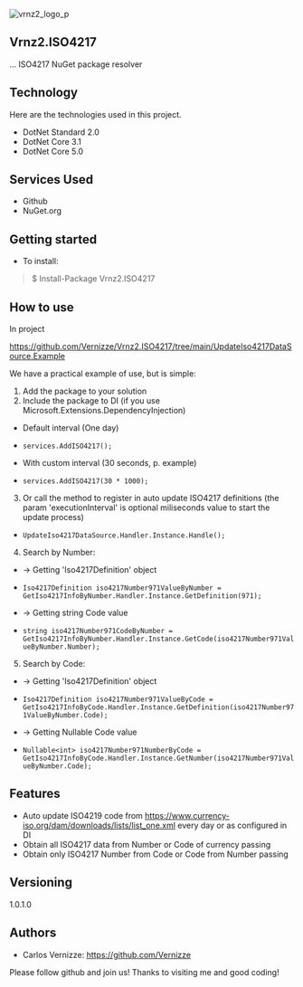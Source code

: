 ![vrnz2_logo_p](https://user-images.githubusercontent.com/18154661/112667675-53338780-8e3c-11eb-93d2-0fd0f57e35ce.jpg)

## Vrnz2.ISO4217

... ISO4217 NuGet package resolver


## Technology 

Here are the technologies used in this project.

* DotNet Standard 2.0
* DotNet Core 3.1
* DotNet Core 5.0


## Services Used

* Github
* NuGet.org


## Getting started

* To install:
>    $ Install-Package Vrnz2.ISO4217

## How to use

In project 

https://github.com/Vernizze/Vrnz2.ISO4217/tree/main/UpdateIso4217DataSource.Example

We have a practical example of use, but is simple:

1. Add the package to your solution
2. Include the package to DI (if you use Microsoft.Extensions.DependencyInjection)
 * Default interval (One day)
  - ```services.AddISO4217();```
 * With custom interval (30 seconds, p. example)
  - ```services.AddISO4217(30 * 1000);```
3. Or call the method to register in auto update ISO4217 definitions (the param 'executionInterval' is optional miliseconds value to start the update process)
  * ```UpdateIso4217DataSource.Handler.Instance.Handle();```
4. Search by Number:
 * -> Getting 'Iso4217Definition' object
  - ```Iso4217Definition iso4217Number971ValueByNumber = GetIso4217InfoByNumber.Handler.Instance.GetDefinition(971);```
 * -> Getting string Code value
  - ```string iso4217Number971CodeByNumber = GetIso4217InfoByNumber.Handler.Instance.GetCode(iso4217Number971ValueByNumber.Number);```
5. Search by Code:
 * -> Getting 'Iso4217Definition' object
  - ```Iso4217Definition iso4217Number971ValueByCode = GetIso4217InfoByCode.Handler.Instance.GetDefinition(iso4217Number971ValueByNumber.Code);```
 * -> Getting Nullable<int> Code value
  - ```Nullable<int> iso4217Number971NumberByCode = GetIso4217InfoByCode.Handler.Instance.GetNumber(iso4217Number971ValueByNumber.Code);```


## Features

  - Auto update ISO4219 code from https://www.currency-iso.org/dam/downloads/lists/list_one.xml every day or as configured in DI
  - Obtain all ISO4217 data from Number or Code of currency passing
  - Obtain only ISO4217 Number from Code or Code from Number passing


## Versioning

1.0.1.0


## Authors

* Carlos Vernizze: https://github.com/Vernizze


Please follow github and join us!
Thanks to visiting me and good coding!
